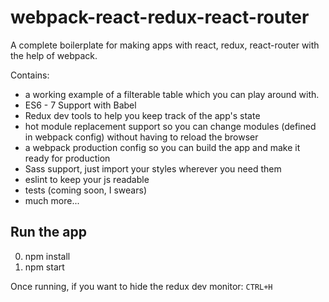 # webpack-react-redux-react-router
A complete boilerplate for making apps with react, redux, react-router with the help of webpack. 

Contains: 

* a working example of a filterable table which you can play around with.
* ES6 - 7 Support with Babel
* Redux dev tools to help you keep track of the app's state
* hot module replacement support so you can change modules (defined in webpack config) without having to reload the browser
* a webpack production config so you can build the app and make it ready for production
* Sass support, just import your styles wherever you need them
* eslint to keep your js readable
* tests (coming soon, I swears)
* much more...


## Run the app

0. npm install
0. npm start

Once running, if you want to hide the redux dev monitor: ```CTRL+H```

